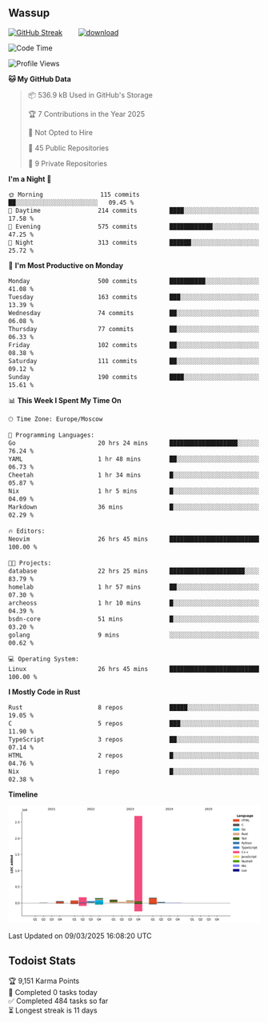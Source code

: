 ## Wassup

<!--
-->

[![GitHub Streak](http://github-readme-streak-stats.herokuapp.com?user=archeoss&theme=shades-of-purple&hide_border=true&date_format=j%20M%5B%20Y%5D)](https://git.io/streak-stats)&nbsp;&nbsp;&nbsp;&nbsp;&nbsp;&nbsp;&nbsp;&nbsp;[![download](https://user-images.githubusercontent.com/68448737/147796309-d8b65b1d-4dde-40d9-b03a-2b42aaa6cd43.jpeg)
](http://bmstu.ru/)

<!--START_SECTION:waka-->
![Code Time](http://img.shields.io/badge/Code%20Time-3%2C799%20hrs%2010%20mins-blue)

![Profile Views](http://img.shields.io/badge/Profile%20Views-1-blue)

**🐱 My GitHub Data** 

> 📦 536.9 kB Used in GitHub's Storage 
 > 
> 🏆 7 Contributions in the Year 2025
 > 
> 🚫 Not Opted to Hire
 > 
> 📜 45 Public Repositories 
 > 
> 🔑 9 Private Repositories 
 > 
**I'm a Night 🦉** 

```text
🌞 Morning                115 commits         ██░░░░░░░░░░░░░░░░░░░░░░░   09.45 % 
🌆 Daytime                214 commits         ████░░░░░░░░░░░░░░░░░░░░░   17.58 % 
🌃 Evening                575 commits         ████████████░░░░░░░░░░░░░   47.25 % 
🌙 Night                  313 commits         ██████░░░░░░░░░░░░░░░░░░░   25.72 % 
```
📅 **I'm Most Productive on Monday** 

```text
Monday                   500 commits         ██████████░░░░░░░░░░░░░░░   41.08 % 
Tuesday                  163 commits         ███░░░░░░░░░░░░░░░░░░░░░░   13.39 % 
Wednesday                74 commits          ██░░░░░░░░░░░░░░░░░░░░░░░   06.08 % 
Thursday                 77 commits          ██░░░░░░░░░░░░░░░░░░░░░░░   06.33 % 
Friday                   102 commits         ██░░░░░░░░░░░░░░░░░░░░░░░   08.38 % 
Saturday                 111 commits         ██░░░░░░░░░░░░░░░░░░░░░░░   09.12 % 
Sunday                   190 commits         ████░░░░░░░░░░░░░░░░░░░░░   15.61 % 
```


📊 **This Week I Spent My Time On** 

```text
🕑︎ Time Zone: Europe/Moscow

💬 Programming Languages: 
Go                       20 hrs 24 mins      ███████████████████░░░░░░   76.24 % 
YAML                     1 hr 48 mins        ██░░░░░░░░░░░░░░░░░░░░░░░   06.73 % 
Cheetah                  1 hr 34 mins        █░░░░░░░░░░░░░░░░░░░░░░░░   05.87 % 
Nix                      1 hr 5 mins         █░░░░░░░░░░░░░░░░░░░░░░░░   04.09 % 
Markdown                 36 mins             █░░░░░░░░░░░░░░░░░░░░░░░░   02.29 % 

🔥 Editors: 
Neovim                   26 hrs 45 mins      █████████████████████████   100.00 % 

🐱‍💻 Projects: 
database                 22 hrs 25 mins      █████████████████████░░░░   83.79 % 
homelab                  1 hr 57 mins        ██░░░░░░░░░░░░░░░░░░░░░░░   07.30 % 
archeoss                 1 hr 10 mins        █░░░░░░░░░░░░░░░░░░░░░░░░   04.39 % 
bsdn-core                51 mins             █░░░░░░░░░░░░░░░░░░░░░░░░   03.20 % 
golang                   9 mins              ░░░░░░░░░░░░░░░░░░░░░░░░░   00.62 % 

💻 Operating System: 
Linux                    26 hrs 45 mins      █████████████████████████   100.00 % 
```

**I Mostly Code in Rust** 

```text
Rust                     8 repos             █████░░░░░░░░░░░░░░░░░░░░   19.05 % 
C                        5 repos             ███░░░░░░░░░░░░░░░░░░░░░░   11.90 % 
TypeScript               3 repos             ██░░░░░░░░░░░░░░░░░░░░░░░   07.14 % 
HTML                     2 repos             █░░░░░░░░░░░░░░░░░░░░░░░░   04.76 % 
Nix                      1 repo              █░░░░░░░░░░░░░░░░░░░░░░░░   02.38 % 
```



**Timeline**

![Lines of Code chart](https://raw.githubusercontent.com/archeoss/archeoss/master/assets/bar_graph.png)


 Last Updated on 09/03/2025 16:08:20 UTC
<!--END_SECTION:waka-->

## Todoist Stats

<!-- TODO-IST:START -->
🏆  9,151 Karma Points           
🌸  Completed 0 tasks today           
✅  Completed 484 tasks so far           
⏳  Longest streak is 11 days
<!-- TODO-IST:END -->
